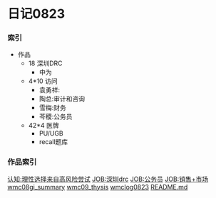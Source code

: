 # 日记0823

### 索引

- 作品
    + 18 深圳DRC 
        * 中为
    + 4*10 访问
        * 袁勇祥:
        * 陶总:审计和咨询
        * 雪梅:财务
        * 芩稷:公务员
    + 42*4 医牌
        * PU/UGB
        * recall题库
    
### 作品索引

[认知:理性选择来自高风险尝试](https://github.com/zhangshiyinrunwithcc/zsy.github.io/blob/cb1989e2de11277029a8cba0d8c05cb860673841/fri_keith_prospect_theory.mdown)
[JOB:深圳drc](https://github.com/zhangshiyinrunwithcc/zsy.github.io/blob/0f8e9fa6e5dffe436d7483ca088887b0630dfe14/job10_drc.mdown)
[JOB:公务员](https://github.com/zhangshiyinrunwithcc/zsy.github.io/blob/0f8e9fa6e5dffe436d7483ca088887b0630dfe14/job15civilservant.mdown)
[JOB:销售+市场](https://github.com/zhangshiyinrunwithcc/zsy.github.io/blob/0f8e9fa6e5dffe436d7483ca088887b0630dfe14/job9_sales.mdown)
[wmc08gi_summary](https://github.com/zhangshiyinrunwithcc/wmc/blob/22a88d3db4e3a71bd02a9d91ce5e209d7d34059d/wmc08gi_summary.mdown)
[wmc09_thysis](https://github.com/zhangshiyinrunwithcc/wmc/blob/22a88d3db4e3a71bd02a9d91ce5e209d7d34059d/wmc09_thysis.mdown)
[wmclog0823](https://github.com/zhangshiyinrunwithcc/wmc/blob/22a88d3db4e3a71bd02a9d91ce5e209d7d34059d/wmclog0823.mdown)
[README.md](https://github.com/zhangshiyinrunwithcc/wmc/blob/22a88d3db4e3a71bd02a9d91ce5e209d7d34059d/README.md)

